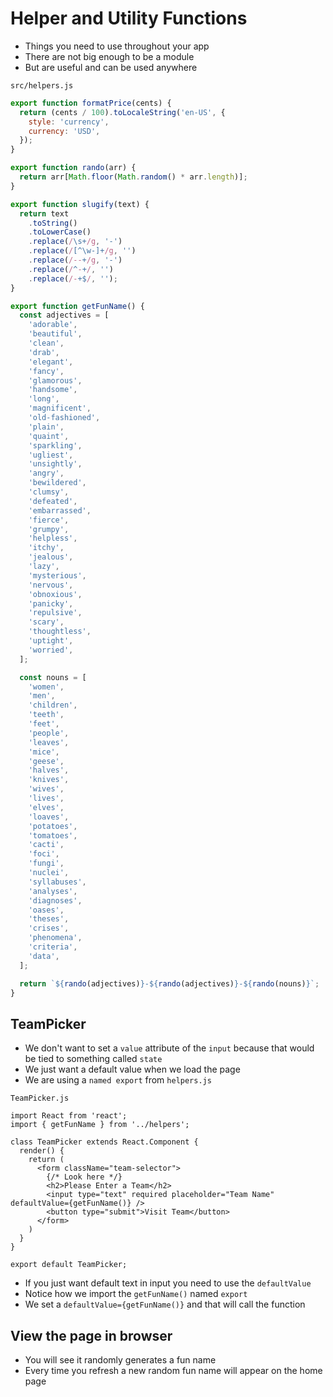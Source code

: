 # Helper and Utility Functions
* Things you need to use throughout your app
* There are not big enough to be a module
* But are useful and can be used anywhere

`src/helpers.js`

```js
export function formatPrice(cents) {
  return (cents / 100).toLocaleString('en-US', {
    style: 'currency',
    currency: 'USD',
  });
}

export function rando(arr) {
  return arr[Math.floor(Math.random() * arr.length)];
}

export function slugify(text) {
  return text
    .toString()
    .toLowerCase()
    .replace(/\s+/g, '-')
    .replace(/[^\w-]+/g, '')
    .replace(/--+/g, '-')
    .replace(/^-+/, '')
    .replace(/-+$/, '');
}

export function getFunName() {
  const adjectives = [
    'adorable',
    'beautiful',
    'clean',
    'drab',
    'elegant',
    'fancy',
    'glamorous',
    'handsome',
    'long',
    'magnificent',
    'old-fashioned',
    'plain',
    'quaint',
    'sparkling',
    'ugliest',
    'unsightly',
    'angry',
    'bewildered',
    'clumsy',
    'defeated',
    'embarrassed',
    'fierce',
    'grumpy',
    'helpless',
    'itchy',
    'jealous',
    'lazy',
    'mysterious',
    'nervous',
    'obnoxious',
    'panicky',
    'repulsive',
    'scary',
    'thoughtless',
    'uptight',
    'worried',
  ];

  const nouns = [
    'women',
    'men',
    'children',
    'teeth',
    'feet',
    'people',
    'leaves',
    'mice',
    'geese',
    'halves',
    'knives',
    'wives',
    'lives',
    'elves',
    'loaves',
    'potatoes',
    'tomatoes',
    'cacti',
    'foci',
    'fungi',
    'nuclei',
    'syllabuses',
    'analyses',
    'diagnoses',
    'oases',
    'theses',
    'crises',
    'phenomena',
    'criteria',
    'data',
  ];

  return `${rando(adjectives)}-${rando(adjectives)}-${rando(nouns)}`;
}
```

## TeamPicker
* We don't want to set a `value` attribute of the `input` because that would be tied to something called `state`
* We just want a default value when we load the page
* We are using a `named export` from `helpers.js`

`TeamPicker.js`

```
import React from 'react';
import { getFunName } from '../helpers';

class TeamPicker extends React.Component {
  render() {
    return (
      <form className="team-selector">
        {/* Look here */}
        <h2>Please Enter a Team</h2>
        <input type="text" required placeholder="Team Name" defaultValue={getFunName()} />
        <button type="submit">Visit Team</button>
      </form>
    )
  }
}

export default TeamPicker;
```

* If you just want default text in input you need to use the `defaultValue`
* Notice how we import the `getFunName()` named `export`
* We set a `defaultValue={getFunName()}` and that will call the function

## View the page in browser
* You will see it randomly generates a fun name
* Every time you refresh a new random fun name will appear on the home page


